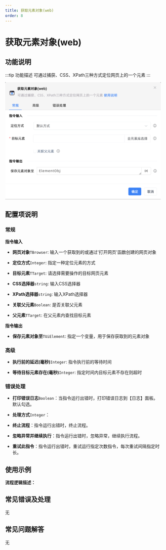 ```yaml
---
title: 获取元素对象(web)
order: 8
---
```


# 获取元素对象(web)

## 功能说明

:::tip 功能描述
可通过捕获、CSS、XPath三种方式定位网页上的一个元素
:::

![获取元素对象(web)](../../../assets/获取元素对象(web)_command.png)

## 配置项说明

### 常规

**指令输入**

- **网页对象**`TBrowser`: 输入一个获取到的或通过'打开网页'函数创建的网页对象

- **定位方式**`Integer`: 指定一种定位元素的方式

- **目标元素**`TTarget`: 请选择需要操作的目标网页元素

- **CSS选择器**`string`: 输入CSS选择器

- **XPath选择器**`string`: 输入XPath选择器

- **关联父元素**`Boolean`: 是否关联父元素

- **父元素**`TTarget`: 在父元素内查找目标元素


**指令输出**

- **保存元素对象至**`TUiElement`: 指定一个变量，用于保存获取到的元素对象

### 高级

- **执行前的延迟(毫秒)**`Integer`: 指令执行前的等待时间

- **等待目标元素存在(毫秒)**`Integer`: 指定时间内目标元素不存在则超时

### 错误处理

- **打印错误日志**`Boolean`：当指令运行出错时，打印错误日志到【日志】面板。默认勾选。

- **处理方式**`Integer`：

 - **终止流程**：指令运行出错时，终止流程。

 - **忽略异常并继续执行**：指令运行出错时，忽略异常，继续执行流程。

 - **重试此指令**：指令运行出错时，重试运行指定次数指令，每次重试间隔指定时长。

## 使用示例

**流程逻辑描述：** 

## 常见错误及处理

无

## 常见问题解答

无

